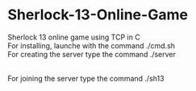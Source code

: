 # Sherlock-13-Online-Game
Sherlock 13 online game using TCP in C    
For installing, launche with the command ./cmd.sh    
For creating the server type the command ./server <Main server port>    
For joining the server type the command ./sh13 <Main server ip address> <Main server port> <Client ip address> <Client port> <player name>   
